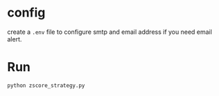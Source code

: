 # config
create a `.env` file to configure smtp and email address if you need email alert.
# Run
```
python zscore_strategy.py
```
